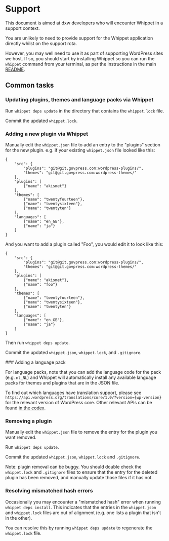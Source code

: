 # Support

This document is aimed at dxw developers who will encounter Whippet in a support context.

You are unlikely to need to provide support for the Whippet application directly whilst on the support rota. 

However, you may well need to use it as part of supporting WordPress sites we host. If so, you should start by installing Whippet so you can run the `whippet` command from your terminal, as per the instructions in the main [README](../README.md).

## Common tasks 

### Updating plugins, themes and language packs via Whippet

Run `whippet deps update` in the directory that contains the `whippet.lock` file. 

Commit the updated `whippet.lock`.

### Adding a new plugin via Whippet 

Manually edit the `whippet.json` file to add an entry to the "plugins" section for the new plugin. e.g. if your existing `whippet.json` file looked like this:

```
{
    "src": {
        "plugins": "git@git.govpress.com:wordpress-plugins/",
        "themes": "git@git.govpress.com:wordpress-themes/"
    },
    "plugins": [
        {"name": "akismet"}
    ],
    "themes": [
        {"name": "twentyfourteen"},
        {"name": "twentysixteen"},
        {"name": "twentyten"}
    ],
    "languages": [
        {"name": "en_GB"},
        {"name": "ja"}
    ]
}
```

And you want to add a plugin called "Foo", you would edit it to look like this:

```
{
    "src": {
        "plugins": "git@git.govpress.com:wordpress-plugins/",
        "themes": "git@git.govpress.com:wordpress-themes/"
    },
    "plugins": [
        {"name": "akismet"},
        {"name": "foo"}
    ],
    "themes": [
        {"name": "twentyfourteen"},
        {"name": "twentysixteen"},
        {"name": "twentyten"}
    ],
    "languages": [
        {"name": "en_GB"},
        {"name": "ja"}
    ]
}
```

Then run `whippet deps update`. 

Commit the updated `whippet.json`, `whippet.lock`, and `.gitignore`.

### Adding a language pack

For language packs, note that you can add the language code for the pack (e.g. `nl_NL`) and
Whippet will automatically install any available language packs for themes and plugins that
are in the JSON file.

To find out which languages have translation support, please see
`https://api.wordpress.org/translations/core/1.0/?version={wp-version}` for the relevant
version of WordPress core. Other relevant APIs can be found
[in the codex](https://codex.wordpress.org/WordPress.org_API#Translations).

### Removing a plugin

Manually edit the `whippet.json` file to remove the entry for the plugin you want removed.

Run `whippet deps update`. 

Commit the updated `whippet.json`, `whippet.lock` and `.gitignore`.

Note: plugin removal can be buggy. You should double check the `whippet.lock` and `.gitignore` files to ensure that the entry for the deleted plugin has been removed, and manually update those files if it has not.

### Resolving mismatched hash errors

Occasionally you may encounter a "mismatched hash" error when running `whippet deps install`. This indicates that the entries in the `whippet.json` and `whippet.lock` files are out of alignment (e.g. one lists a plugin that isn't in the other). 

You can resolve this by running `whippet deps update` to regenerate the `whippet.lock` file.
